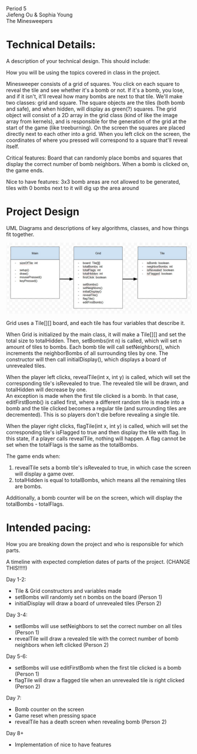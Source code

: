 Period 5  
Jiefeng Ou & Sophia Young  
The Minesweepers  

# Technical Details:

A description of your technical design. This should include:

How you will be using the topics covered in class in the project.

Minesweeper consists of a grid of squares. You click on each square to reveal the tile and see whether it's a bomb or not. If it's a bomb, you lose, and if it isn't, it'll reveal how many bombs are next to that tile. We'll make two classes: grid and square. The square objects are the tiles (both bomb and safe), and when hidden, will display as green(?) squares. The grid object will consist of a 2D array in the grid class (kind of like the image array from kernels), and is responsible for the generation of the grid at the start of the game (like treeburning). On the screen the squares are placed directly next to each other into a grid. When you left click on the screen, the coordinates of where you pressed will correspond to a square that'll reveal itself.

Critical features: Board that can randomly place bombs and squares that display the correct number of bomb neighbors. When a bomb is clicked on, the game ends.

Nice to have features: 3x3 bomb areas are not allowed to be generated, tiles with 0 bombs next to it will dig up the area around

# Project Design

UML Diagrams and descriptions of key algorithms, classes, and how things fit together.

![Alt text](UML-Minesweeper-3.jpg?raw=true "Title" )

Grid uses a Tile[][] board, and each tile has four variables that describe it.  

When Grid is initialized by the main class, it will make a Tile[][] and set the total size to totalHidden. Then, setBombs(int n) is called, which will set n amount of tiles to bombs. Each bomb tile will call setNeighbors(), which increments the neighborBombs of all surrounding tiles by one. The constructor will then call initialDisplay(), which displays a board of unrevealed tiles. 

When the player left clicks, revealTile(int x, int y) is called, which will set the corresponding tile's isRevealed to true. The revealed tile will be drawn, and totalHidden will decrease by one.  
An exception is made when the first tile clicked is a bomb. In that case, editFirstBomb() is called first, where a different random tile is made into a bomb and the tile clicked becomes a regular tile (and surrounding tiles are decremented). This is so players don't die before revealing a single tile.

When the player right clicks, flagTile(int x, int y) is called, which will set the corresponding tile's isFlagged to true and then display the tile with flag. In this state, if a player calls revealTile, nothing will happen. A flag cannot be set when the totalFlags is the same as the totalBombs. 

The game ends when:
1. revealTile sets a bomb tile's isRevealed to true, in which case the screen will display a game over.
2. totalHidden is equal to totalBombs, which means all the remaining tiles are bombs.

Additionally, a bomb counter will be on the screen, which will display the totalBombs - totalFlags.

# Intended pacing:

How you are breaking down the project and who is responsible for which parts.

A timeline with expected completion dates of parts of the project. (CHANGE THIS!!!!!)

Day 1-2: 
- Tile & Grid constructors and variables made
- setBombs will randomly set n bombs on the board (Person 1)
- initialDisplay will draw a board of unrevealed tiles (Person 2)

Day 3-4: 
- setBombs will use setNeighbors to set the correct number on all tiles (Person 1)
- revealTile will draw a revealed tile with the correct number of bomb neighbors when left clicked (Person 2)

Day 5-6:
- setBombs will use editFirstBomb when the first tile clicked is a bomb (Person 1)
- flagTile will draw a flagged tile when an unrevealed tile is right clicked (Person 2)

Day 7:
- Bomb counter on the screen
- Game reset when pressing space
- revealTile has a death screen when revealing bomb (Person 2)

Day 8+
- Implementation of nice to have features